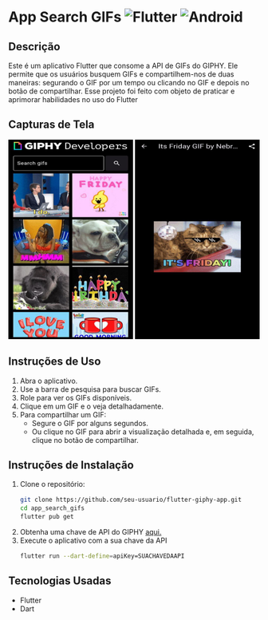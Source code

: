 # App Search GIFs   ![Flutter](https://img.shields.io/badge/Flutter-%2302569B.svg?style=for-the-badge&logo=Flutter&logoColor=white) ![Android](https://img.shields.io/badge/Android-3DDC84?style=for-the-badge&logo=android&logoColor=white)

## Descrição
Este é um aplicativo Flutter que consome a API de GIFs do GIPHY. Ele permite que os usuários busquem GIFs e compartilhem-nos de duas maneiras: segurando o GIF por um tempo ou clicando no GIF e depois no botão de compartilhar. Esse projeto foi feito com objeto de praticar e aprimorar habilidades no uso do Flutter

## Capturas de Tela
<div>
    <img src="./Images_readme/gifs.jpg" alt="Página Inicial" width=250 height=400>
    <img src="./Images_readme/gif_page.jpg" alt="Página do GIF" width=250 height=400>
</div>

## Instruções de Uso
1. Abra o aplicativo.
2. Use a barra de pesquisa para buscar GIFs.
3. Role para ver os GIFs disponíveis.
4. Clique em um GIF e o veja detalhadamente.
5. Para compartilhar um GIF:
   - Segure o GIF por alguns segundos.
   - Ou clique no GIF para abrir a visualização detalhada e, em seguida, clique no botão de compartilhar.

## Instruções de Instalação
1. Clone o repositório:
   ```bash
   git clone https://github.com/seu-usuario/flutter-giphy-app.git
   cd app_search_gifs
   flutter pub get
2. Obtenha uma chave de API do GIPHY [aqui.](https://developers.giphy.com/)
3. Execute o aplicativo com a sua chave da API
   ```bash
   flutter run --dart-define=apiKey=SUACHAVEDAAPI
   ```

## Tecnologias Usadas
- Flutter
- Dart
